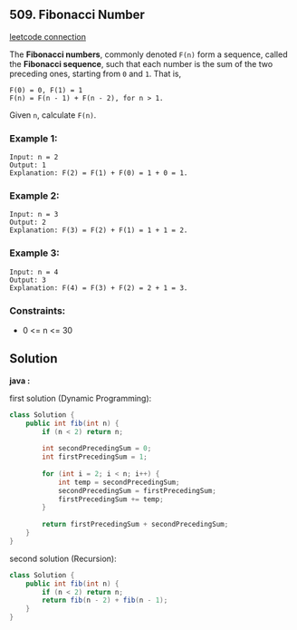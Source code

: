 ## 509. Fibonacci Number

[leetcode connection](https://leetcode.com/problems/fibonacci-number/)

The **Fibonacci numbers**, commonly denoted `F(n)` form a sequence, called the **Fibonacci sequence**, such that each number is the sum of the two preceding ones, starting from `0` and `1`. That is,
```
F(0) = 0, F(1) = 1
F(n) = F(n - 1) + F(n - 2), for n > 1.
```
Given `n`, calculate `F(n)`.

### Example 1:
```
Input: n = 2
Output: 1
Explanation: F(2) = F(1) + F(0) = 1 + 0 = 1.
```

### Example 2:
```
Input: n = 3
Output: 2
Explanation: F(3) = F(2) + F(1) = 1 + 1 = 2.
```

### Example 3:
```
Input: n = 4
Output: 3
Explanation: F(4) = F(3) + F(2) = 2 + 1 = 3.
```

### Constraints:

* 0 <= n <= 30

## Solution

**java :**

first solution (Dynamic Programming):
```java
class Solution {
    public int fib(int n) {
        if (n < 2) return n;
        
        int secondPrecedingSum = 0;
        int firstPrecedingSum = 1;
        
        for (int i = 2; i < n; i++) {
            int temp = secondPrecedingSum;
            secondPrecedingSum = firstPrecedingSum;
            firstPrecedingSum += temp;
        }
        
        return firstPrecedingSum + secondPrecedingSum;
    }
}
```

second solution (Recursion):
```java
class Solution {
    public int fib(int n) {
        if (n < 2) return n;
        return fib(n - 2) + fib(n - 1);
    }
}
```